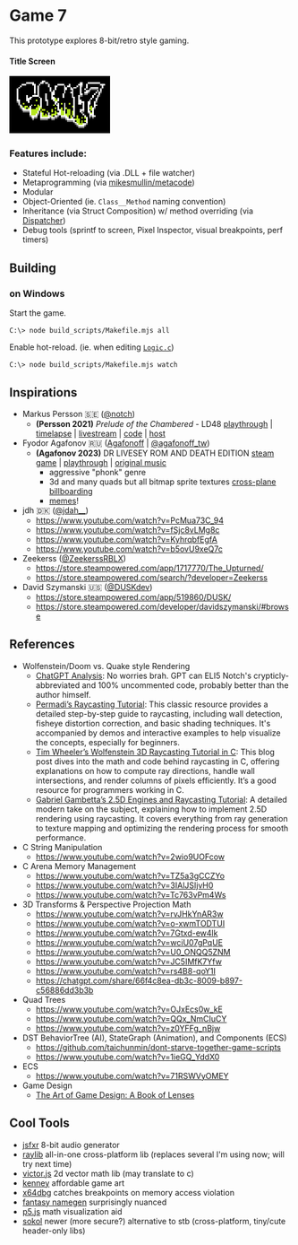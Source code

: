 # Game 7

This prototype explores 8-bit/retro style gaming.

#### Title Screen

![title screen](assets/textures/title.png)

### Features include:
- Stateful Hot-reloading (via .DLL + file watcher)
- Metaprogramming (via [mikesmullin/metacode](https://github.com/mikesmullin/metacode/))
- Modular
- Object-Oriented (ie. `Class__Method` naming convention)
- Inheritance (via Struct Composition) w/ method overriding (via [Dispatcher](src/game/Dispatcher.c))
- Debug tools (sprintf to screen, Pixel Inspector, visual breakpoints, perf timers)

## Building

### on Windows
Start the game.
```
C:\> node build_scripts/Makefile.mjs all
```
Enable hot-reload. (ie. when editing [`Logic.c`](src/game/Logic.c))
```
C:\> node build_scripts/Makefile.mjs watch
```

## Inspirations

- Markus Persson 🇸🇪 ([@notch](https://x.com/notch))
   - **(Persson 2021)** *Prelude of the Chambered* - LD48
     [playthrough](https://www.youtube.com/watch?v=RE3dRh4wMc8) |
     [timelapse](https://www.youtube.com/watch?v=IoR-G8Ud0JM) | 
     [livestream](https://www.youtube.com/watch?v=GQO3SSlsgJM) |
     [code](https://github.com/skeeto/Prelude-of-the-Chambered) |
     [host](https://s3.amazonaws.com/ld48/index.html)
- Fyodor Agafonov 🇷🇺 ([Agafonoff](https://store.steampowered.com/pub/agafonoff_dev) | [@agafonoff_tw](https://x.com/agafonoff_tw))
  - **(Agafonov 2023)** DR LIVESEY ROM AND DEATH EDITION
    [steam game](https://store.steampowered.com/app/2181930/DR_LIVESEY_ROM_AND_DEATH_EDITION/) |
    [playthrough](https://www.youtube.com/watch?v=70OfnvGp1MU) |
    [original music](https://soundcloud.com/ghostfaceplaya/why-not)    
    - aggressive "phonk" genre
    - 3d and many quads but all bitmap sprite textures [cross-plane billboarding](https://www.reddit.com/r/gamedev/comments/q2qbp2/what_is_it_called_when_two_billboarded_sprites/)
    - [memes](https://www.youtube.com/watch?v=lrTcb3Kx1zM)!
- jdh 🇩🇰 ([@jdah__](https://x.com/jdah__))
  - https://www.youtube.com/watch?v=PcMua73C_94
  - https://www.youtube.com/watch?v=fSjc8vLMg8c
  - https://www.youtube.com/watch?v=KyhrqbfEgfA
  - https://www.youtube.com/watch?v=b5ovU9xeQ7c
- Zeekerss ([@ZeekerssRBLX](https://x.com/zeekerssrblx?lang=en))
  - https://store.steampowered.com/app/1717770/The_Upturned/
  - https://store.steampowered.com/search/?developer=Zeekerss
- David Szymanski 🇺🇸 ([@DUSKdev](https://x.com/DUSKdev))
  - https://store.steampowered.com/app/519860/DUSK/
  - https://store.steampowered.com/developer/davidszymanski/#browse

## References

- Wolfenstein/Doom vs. Quake style Rendering
  - [ChatGPT Analysis](docs/90s-raycasting.md): No worries brah. GPT can ELI5 Notch's crypticly-abbreviated and 100% uncommented code, probably better than the author himself.
  - [Permadi’s Raycasting Tutorial](https://permadi.com/1996/05/ray-casting-tutorial-table-of-contents/): This classic resource provides a detailed step-by-step guide to raycasting, including wall detection, fisheye distortion correction, and basic shading techniques. It's accompanied by demos and interactive examples to help visualize the concepts, especially for beginners.
  - [Tim Wheeler’s Wolfenstein 3D Raycasting Tutorial in C](https://timallanwheeler.com/blog/2023/04/01/wolfenstein-3d-raycasting-in-c/): This blog post dives into the math and code behind raycasting in C, offering explanations on how to compute ray directions, handle wall intersections, and render columns of pixels efficiently. It’s a good resource for programmers working in C.
  - [Gabriel Gambetta’s 2.5D Engines and Raycasting Tutorial](https://gabrielgambetta.com/computer-graphics-from-scratch/02-basic-raytracing.html): A detailed modern take on the subject, explaining how to implement 2.5D rendering using raycasting. It covers everything from ray generation to texture mapping and optimizing the rendering process for smooth performance.
- C String Manipulation
  - https://www.youtube.com/watch?v=2wio9UOFcow
- C Arena Memory Management
   - https://www.youtube.com/watch?v=TZ5a3gCCZYo
   - https://www.youtube.com/watch?v=3IAlJSIjvH0
   - https://www.youtube.com/watch?v=Tc763vPm4Ws
- 3D Transforms & Perspective Projection Math
  - https://www.youtube.com/watch?v=rvJHkYnAR3w
  - https://www.youtube.com/watch?v=o-xwmTODTUI
  - https://www.youtube.com/watch?v=7Gtxd-ew4lk
  - https://www.youtube.com/watch?v=wciU07gPqUE
  - https://www.youtube.com/watch?v=U0_ONQQ5ZNM
  - https://www.youtube.com/watch?v=JC5IMfK7Yfw
  - https://www.youtube.com/watch?v=rs4B8-qoY1I
  - https://chatgpt.com/share/66f4c8ea-db3c-8009-b897-c56886dd3b3b
- Quad Trees
  - https://www.youtube.com/watch?v=OJxEcs0w_kE
  - https://www.youtube.com/watch?v=QQx_NmCIuCY
  - https://www.youtube.com/watch?v=z0YFFg_nBjw
- DST BehaviorTree (AI), StateGraph (Animation), and Components (ECS)
  - https://github.com/taichunmin/dont-starve-together-game-scripts
  - https://www.youtube.com/watch?v=1ieGQ_YddX0
- ECS
  - https://www.youtube.com/watch?v=71RSWVyOMEY
- Game Design
  - [The Art of Game Design: A Book of Lenses](https://www.amazon.com/gp/product/B08LDSZG1W/)

## Cool Tools

- [jsfxr](https://sfxr.me/) 8-bit audio generator
- [raylib](https://www.raylib.com/) all-in-one cross-platform lib (replaces several I'm using now; will try next time)
- [victor.js](http://victorjs.org/) 2d vector math lib (may translate to c)
- [kenney](https://www.kenney.nl/assets) affordable game art
- [x64dbg](https://x64dbg.com/) catches breakpoints on memory access violation
- [fantasy namegen](http://rinkworks.com/namegen/) surprisingly nuanced
- [p5.js](https://p5js.org/reference/) math visualization aid
- [sokol](https://github.com/floooh/sokol) newer (more secure?) alternative to stb (cross-platform, tiny/cute header-only libs)

